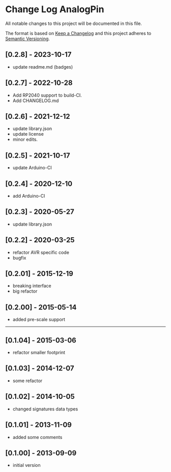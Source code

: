# Change Log AnalogPin

All notable changes to this project will be documented in this file.

The format is based on [Keep a Changelog](http://keepachangelog.com/)
and this project adheres to [Semantic Versioning](http://semver.org/).


## [0.2.8] - 2023-10-17
- update readme.md (badges)


## [0.2.7] - 2022-10-28
- Add RP2040 support to build-CI.
- Add CHANGELOG.md

## [0.2.6] - 2021-12-12
- update library.json
- update license
- minor edits.

## [0.2.5] - 2021-10-17
- update Arduino-CI

## [0.2.4] - 2020-12-10
- add Arduino-CI

## [0.2.3] - 2020-05-27
- update library.json

## [0.2.2] - 2020-03-25
- refactor AVR specific code
- bugfix

## [0.2.01] - 2015-12-19
- breaking interface
- big refactor

## [0.2.00] - 2015-05-14
- added pre-scale support

----

## [0.1.04] - 2015-03-06
- refactor smaller footprint

## [0.1.03] - 2014-12-07
- some refactor

## [0.1.02] - 2014-10-05
- changed signatures data types

## [0.1.01] - 2013-11-09
- added some comments

## [0.1.00] - 2013-09-09
- initial version
